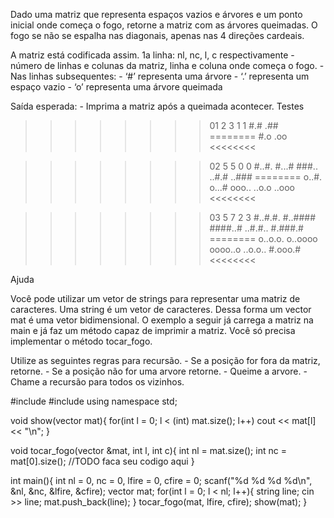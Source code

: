 Dado uma matriz que representa espaços vazios e árvores e um ponto inicial onde começa o fogo, retorne a matriz com as árvores queimadas. O fogo se não se espalha nas diagonais, apenas nas 4 direções cardeais.

A matriz está codificada assim. 1a linha: nl, nc, l, c respectivamente - número de linhas e colunas da matriz, linha e coluna onde começa o fogo. - Nas linhas subsequentes: - ‘#’ representa uma árvore - ‘.’ representa um espaço vazio - ‘o’ representa uma árvore queimada

Saída esperada: - Imprima a matriz após a queimada acontecer.
Testes

>>>>>>>> 01
2 3 1 1
#.#
.##
========
#.o
.oo
<<<<<<<<

>>>>>>>> 02
5 5 0 0
#..#.
#...#
###..
..#.#
..###
========
o..#.
o...#
ooo..
..o.o
..ooo
<<<<<<<<

>>>>>>>> 03
5 7 2 3
#..#.#.
#..####
####..#
..#.#..
#.###.#
========
o..o.o.
o..oooo
oooo..o
..o.o..
#.ooo.#
<<<<<<<<

Ajuda

Você pode utilizar um vetor de strings para representar uma matriz de caracteres. Uma string é um vetor de caracteres. Dessa forma um vector<string> mat é uma vetor bidimensional. O exemplo a seguir já carrega a matriz na main e já faz um método capaz de imprimir a matriz. Você só precisa implementar o método tocar_fogo.

Utilize as seguintes regras para recursão. - Se a posição for fora da matriz, retorne. - Se a posição não for uma arvore retorne. - Queime a arvore. - Chame a recursão para todos os vizinhos.

#include <iostream>
#include <vector>
using namespace std;


void show(vector<string> mat){
    for(int l = 0; l < (int) mat.size(); l++)
        cout << mat[l] << "\n";
}

void tocar_fogo(vector<string> &mat, int l, int c){
    int nl = mat.size();
    int nc = mat[0].size();
    //TODO faca seu codigo aqui
}

int main(){
    int nl = 0, nc = 0, lfire = 0, cfire = 0;
    scanf("%d %d %d %d\n", &nl, &nc, &lfire, &cfire);
    vector<string> mat;
    for(int l = 0; l < nl; l++){
        string line;
        cin >> line;
        mat.push_back(line);
    }
    tocar_fogo(mat, lfire, cfire);
    show(mat);
}
